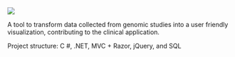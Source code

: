 <img src="images/landscapeTool.jpg"> 

A tool to transform data collected from genomic studies into a user friendly visualization, contributing to the clinical application.

Project structure: C #, .NET, MVC + Razor, jQuery, and SQL
